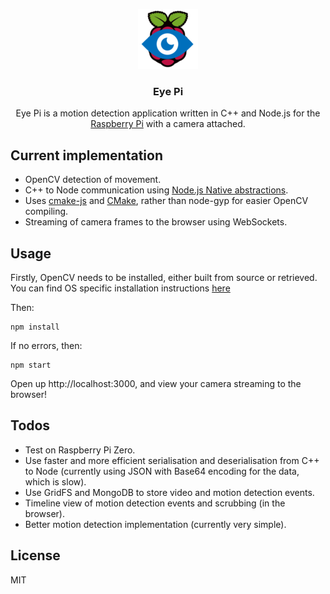 <p align="center">
    <img src="https://raw.githubusercontent.com/kyrim/eye-pi/master/client/favicon-96x96.png" alt="" width=96 height=96>

  <h3 align="center">Eye Pi</h3>

  <p align="center">
	Eye Pi is a motion detection application written in C++ and Node.js for the <a href="https://www.raspberrypi.org/">Raspberry Pi</a> with a camera attached.
</p>

## Current implementation
 - OpenCV detection of movement.
 - C++ to Node communication using [Node.js Native abstractions](https://github.com/nodejs/nan).
 - Uses [cmake-js](https://github.com/cmake-js/cmake-js) and [CMake](https://cmake.org/), rather than node-gyp for easier OpenCV compiling.
 - Streaming of camera frames to the browser using WebSockets.

## Usage
Firstly, OpenCV needs to be installed, either built from source or retrieved. You can find OS specific installation instructions [here](https://docs.opencv.org/2.4/doc/tutorials/introduction/table_of_content_introduction/table_of_content_introduction.html)

Then: 
```
npm install
```
If no errors, then:
```
npm start
```
Open up http://localhost:3000, and view your camera streaming to the browser!

## Todos
 - Test on Raspberry Pi Zero.
 - Use faster and more efficient serialisation and deserialisation from C++ to Node (currently using JSON with Base64 encoding for the data, which is slow).
 - Use GridFS and MongoDB to store video and motion detection events.
 - Timeline view of motion detection events and scrubbing (in the browser).
 - Better motion detection implementation (currently very simple).

License
----

MIT